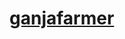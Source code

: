 [ganjafarmer](https://github.com/monsendag/ganjafarmer)
==================================================

